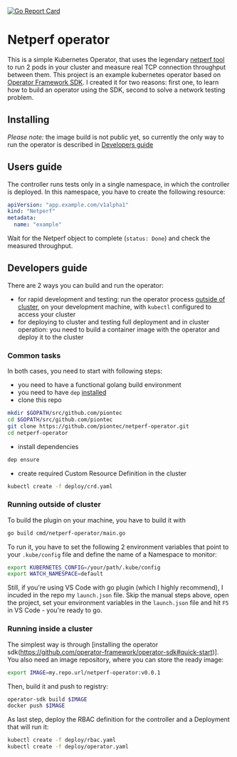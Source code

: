 [![Go Report Card](https://goreportcard.com/badge/github.com/piontec/netperf-operator)](https://goreportcard.com/report/github.com/piontec/netperf-operator)
# Netperf operator
This is a simple Kubernetes Operator, that uses the legendary [netperf tool](https://hewlettpackard.github.io/netperf/) to run 2 pods in your cluster and measure real TCP connection throughput between them.
This project is an example kubernetes operator based on [Operator Framework SDK](https://github.com/operator-framework/operator-sdk). I created it for two reasons: first one, to learn how to build an operator using the SDK, second to solve a network testing problem. 

## Installing
*Please note:* the image build is not public yet, so currently the only way to run the operator is described in [Developers guide](#dev-guide)

## Users guide
The controller runs tests only in a single namespace, in which the controller is deployed.
In this namespace, you have to create the following resource:
```yaml
apiVersion: "app.example.com/v1alpha1"
kind: "Netperf"
metadata:
  name: "example"
```
Wait for the Netperf object to complete (`status: Done`) and check the measured throughput.

## <a name="dev-guide"></a> Developers guide
There are 2 ways you can build and run the operator:
* for rapid development and testing: run the operator process [outside of cluster](#dev-outside), on your development machine, with `kubectl` configured to access your cluster
* for deploying to cluster and testing full deployment and in cluster operation: you need to build a container image with the operator and deploy it to the cluster

### Common tasks
In both cases, you need to start with following steps:
* you need to have a functional golang build environment
* you need to have `dep` [installed](https://github.com/golang/dep)
* clone this repo
```bash
mkdir $GOPATH/src/github.com/piontec
cd $GOPATH/src/github.com/piontec
git clone https://github.com/piontec/netperf-operator.git
cd netperf-operator
```
* install dependencies
```bash
dep ensure
```
* create required Custom Resource Definition in the cluster
```bash
kubectl create -f deploy/crd.yaml
```

### <a name="dev-outside"></a> Running outside of cluster
To build the plugin on your machine, you have to build it with
```bash
go build cmd/netperf-operator/main.go
```

To run it, you have to set the following 2 environment variables that point to your `.kube/config` file and define the name of a Namespace to monitor:
```bash
export KUBERNETES_CONFIG=/your/path/.kube/config
export WATCH_NAMESPACE=default
```

Still, if you're using VS Code with go plugin (which I highly recommend), I incuded in the repo my `launch.json` file. Skip the manual steps above, open the project, set your environment variables in the `launch.json` file and hit `F5` in VS Code - you're ready to go.

### <a name="dev-incluster"></a> Running inside a cluster
The simplest way is through [installing the operator sdk(https://github.com/operator-framework/operator-sdk#quick-start)]. You also need an image repository, where you can store the ready image:
```bash
export IMAGE=my.repo.url/netperf-operator:v0.0.1
```
Then, build it and push to registry:
```bash
operator-sdk build $IMAGE
docker push $IMAGE
```
As last step, deploy the RBAC definition for the controller and a Deployment that will run it:
```bash
kubectl create -f deploy/rbac.yaml
kubectl create -f deploy/operator.yaml
```